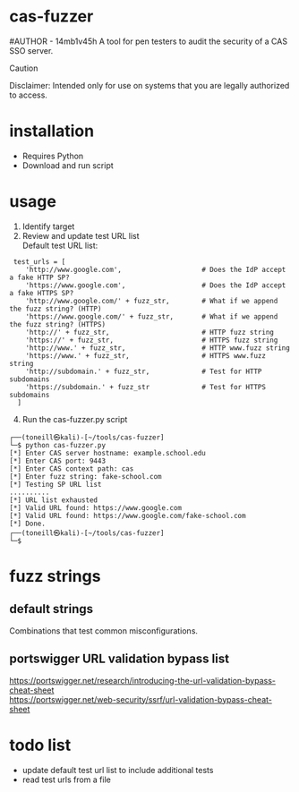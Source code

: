 # cas-fuzzer

#AUTHOR - 14mb1v45h
A tool for pen testers to audit the security of a CAS SSO server.
> [!CAUTION]
> Disclaimer: Intended only for use on systems that you are legally authorized to access. 
# installation
* Requires Python
* Download and run script
# usage
1. Identify target
2. Review and update test URL list<br />
Default test URL list:
```
 test_urls = [
    'http://www.google.com',                    # Does the IdP accept a fake HTTP SP?
    'https://www.google.com',                   # Does the IdP accept a fake HTTPS SP?
    'http://www.google.com/' + fuzz_str,        # What if we append the fuzz string? (HTTP)
    'https://www.google.com/' + fuzz_str,       # What if we append the fuzz string? (HTTPS)
    'http://' + fuzz_str,                       # HTTP fuzz string
    'https://' + fuzz_str,                      # HTTPS fuzz string
    'http://www.' + fuzz_str,                   # HTTP www.fuzz string
    'https://www.' + fuzz_str,                  # HTTPS www.fuzz string
    'http://subdomain.' + fuzz_str,             # Test for HTTP subdomains
    'https://subdomain.' + fuzz_str             # Test for HTTPS subdomains
  ]
```

4. Run the cas-fuzzer.py script<br />
```
┌──(toneill㉿kali)-[~/tools/cas-fuzzer]
└─$ python cas-fuzzer.py
[*] Enter CAS server hostname: example.school.edu
[*] Enter CAS port: 9443
[*] Enter CAS context path: cas
[*] Enter fuzz string: fake-school.com
[*] Testing SP URL list
..........
[*] URL list exhausted
[*] Valid URL found: https://www.google.com
[*] Valid URL found: https://www.google.com/fake-school.com
[*] Done.
┌──(toneill㉿kali)-[~/tools/cas-fuzzer]
└─$ 
```

# fuzz strings
## default strings
Combinations that test common misconfigurations.
## portswigger URL validation bypass list
https://portswigger.net/research/introducing-the-url-validation-bypass-cheat-sheet<br />
https://portswigger.net/web-security/ssrf/url-validation-bypass-cheat-sheet
# todo list
* update default test url list to include additional tests
* read test urls from a file
